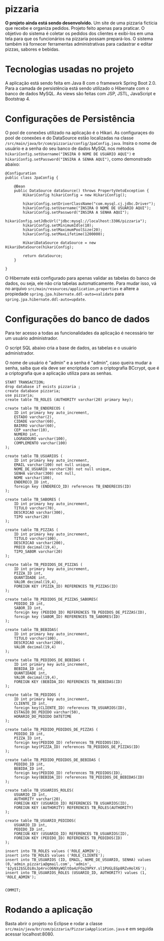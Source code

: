 # pizzaria
**O projeto ainda está sendo desenvolvido.**
Um site de uma pizzaria fictícia que recebe e organiza pedidos. Projeto feito apenas para praticar.
O objetivo do sistema é coletar os pedidos dos clientes e exibi-los em uma tela para que os funcionários na pizzaria possam prepará-los.
O sistema também irá fornecer ferramentas administrativas para cadastrar e editar pizzas, sabores e bebidas.

# Tecnologias usadas no projeto
A aplicação está sendo feita em Java 8 com o framework Spring Boot 2.0. Para a camada de persistência está sendo utilizado o Hibernate com o banco de dados MySQL. As views são feitas com JSP, JSTL, JavaScript e Bootstrap 4.

# Configurações de Persistência
O pool de conexões utilizado na aplicação é o Hikari.
As configuraçes do pool de conexões e do DataSource estão localizadas na classe ``/src/main/java/br/com/pizzaria/config/JpaConfig.java``. Insira o nome de usuário e a senha do seu banco de dados MySQL nos métodos ``hikariConfig.setUsername("INSIRA O NOME DE USUÁRIO AQUI")`` e ``hikariConfig.setPassword("INSIRA A SENHA AQUI")``, como demonstrado abaixo:

```
@Configuration
public class JpaConfig {
	
	@Bean
	public DataSource dataSource() throws PropertyVetoException {
		HikariConfig hikariConfig = new HikariConfig();
		
		hikariConfig.setDriverClassName("com.mysql.cj.jdbc.Driver");
		hikariConfig.setUsername("INSIRA O NOME DE USUÁRIO AQUI");
		hikariConfig.setPassword("INSIRA A SENHA AQUI");
		hikariConfig.setJdbcUrl("jdbc:mysql://localhost:3306/pizzaria");
		hikariConfig.setMinimumIdle(10);
		hikariConfig.setMaximumPoolSize(20);
		hikariConfig.setMaxLifetime(1200000);
		
		HikariDataSource dataSource = new HikariDataSource(hikariConfig);
		
		return dataSource;
	}
	
}
```


O Hibernate está configurado para apenas validar as tabelas do banco de dados, ou seja, ele não cria tabelas automaticamente. Para mudar isso, vá no arquivo ``src/main/resources/application.properties`` e altere a propiedade ``spring.jpa.hibernate.ddl-auto=validate`` para ``spring.jpa.hibernate.ddl-auto=update``.

# Configurações do banco de dados
Para ter acesso a todas as funcionalidades da aplicação é necessário ter um usuário administrador.

O script SQL abaixo cria a base de dados, as tabelas e o usuário administrador. 

O nome de usuário é "admin" e a senha é "admin", caso queira mudar a senha, saiba que ela deve ser encriptada com a criptografia BCcrypt, que é a criptografia que a aplicação utiliza para as senhas.

```
START TRANSACTION;
drop database if exists pizzaria ;
create database pizzaria;
use pizzaria;
create table TB_ROLES (AUTHORITY varchar(20) primary key);

create table TB_ENDERECOS ( 
	ID int primary key auto_increment,
    ESTADO varchar(2),
    CIDADE varchar(60),
    BAIRRO varchar(60),
    CEP varchar(10),
    NUMERO int,
    LOGRADOURO varchar(100),
    COMPLEMENTO varchar(100)
);

create table TB_USUARIOS (
	ID int primary key auto_increment, 
    EMAIL varchar(100) not null unique, 
    NOME_DE_USUARIO varchar(30) not null unique,
    SENHA varchar(300) not null,
    NOME varchar(100),
    ENDERECO_ID int,
    foreign key (ENDERECO_ID) references TB_ENDERECOS(ID)
);    

create table TB_SABORES (
	ID int primary key auto_increment,
    TITULO varchar(70),
    DESCRICAO varchar(300),
    TIPO varchar(20)
);

create table TB_PIZZAS (
	ID int primary key auto_increment,
    TITULO varchar(100),
    DESCRICAO varchar(200),
    PRECO decimal(19,4),
    TIPO_SABOR varchar(20)
);

create table TB_PEDIDOS_DE_PIZZAS (
	ID int primary key auto_increment,
    PIZZA_ID int,
    QUANTIDADE int,
    VALOR decimal(19,4),
    FOREIGN KEY (PIZZA_ID) REFERENCES TB_PIZZAS(ID)
);

create table TB_PEDIDOS_DE_PIZZAS_SABORES(
	PEDIDO_ID int,
    SABOR_ID int,
    foreign key (PEDIDO_ID) REFERENCES TB_PEDIDOS_DE_PIZZAS(ID),
    foreign key (SABOR_ID) REFERENCES TB_SABORES(ID)
);

create table TB_BEBIDAS(
	ID int primary key auto_increment,
    TITULO varchar(100),
    DESCRICAO varchar(200),
    VALOR decimal(19,4)
);

create table TB_PEDIDOS_DE_BEBIDAS (
	ID int primary key auto_increment,
    BEBIDA_ID int,
    QUANTIDADE int,
    VALOR decimal(19,4),
    FOREIGN KEY (BEBIDA_ID) REFERENCES TB_BEBIDAS(ID)
);

create table TB_PEDIDOS (
	ID int primary key auto_increment,
    CLIENTE_ID int,
    foreign key(CLIENTE_ID) references TB_USUARIOS(ID),
    ESTAGIO_DO_PEDIDO varchar(50),
    HORARIO_DO_PEDIDO DATETIME
);

create table TB_PEDIDO_PEDIDOS_DE_PIZZAS (
	PEDIDO_ID int,
    PIZZA_ID int,
    foreign key(PEDIDO_ID) references TB_PEDIDOS(ID),
    foreign key(PIZZA_ID) references TB_PEDIDOS_DE_PIZZAS(ID)
);

create table TB_PEDIDO_PEDIDOS_DE_BEBIDAS (
	PEDIDO_ID int,
    BEBIDA_ID int,
    foreign key(PEDIDO_ID) references TB_PEDIDOS(ID),
    foreign key(BEBIDA_ID) references TB_PEDIDOS_DE_BEBIDAS(ID)
);

create table TB_USUARIOS_ROLES(
	USUARIO_ID int,
    AUTHORITY varchar(20), 
	FOREIGN KEY (USUARIO_ID) REFERENCES TB_USUARIOS(ID),
    FOREIGN KEY (AUTHORITY) REFERENCES TB_ROLES(AUTHORITY)
);

create table TB_USUARIO_PEDIDOS(
	USUARIO_ID int,
    PEDIDO_ID int, 
	FOREIGN KEY (USUARIO_ID) REFERENCES TB_USUARIOS(ID),
    FOREIGN KEY (PEDIDO_ID) REFERENCES TB_PEDIDOS(ID)
);

insert into TB_ROLES values ('ROLE_ADMIN');
insert into TB_ROLES values ('ROLE_CLIENTE');
insert into TB_USUARIOS (ID, EMAIL, NOME_DE_USUARIO, SENHA) values (0,'admin_pizzaria@gmail.com', 'admin', '$2y$12$SLOi8sJp4rvcO6NXyWQltOa4zFOa29PkY.sl1PUGLEGp8RZvHolXG');
insert into TB_USUARIOS_ROLES (USUARIO_ID, AUTHORITY) values (1, 'ROLE_ADMIN');


COMMIT;
```

# Rodando a aplicação
Basta abrir o projeto no Eclipse e rodar a classe ``src/main/java/br/com/pizzaria/PizzariaApplication.java`` e em seguida acessar localhost:8080.
